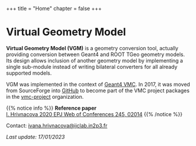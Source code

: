 +++
title = "Home"
chapter = false
+++

# Virtual Geometry Model

**Virtual Geometry Model (VGM)**  is a geometry conversion tool, actually providing 
conversion between Geant4 and ROOT TGeo geometry models. Its design allows inclusion of 
another geometry model  by implementing a single sub-module instead of writing bilateral
converters for all already supported models.

VGM was implemented in the context of [Geant4 VMC](https://vmc-project.github.io/user-guide/geant4_vmc/). In 2017, it was moved from SourceForge into [GitHub](https://github.com/vmc-project/vgm) to become part of the VMC project packages in the [vmc-project](https://github.com/vmc-project) organization.

{{% notice info %}}
**Reference paper**\
[ I. Hrivnacova 2020 EPJ Web of Conferences 245, 02014](https://www.epj-conferences.org/articles/epjconf/pdf/2020/21/epjconf_chep2020_02014.pdf)
{{% /notice %}}

<i class="far fa-envelope"></i> Contact: <a href="mailto: ivana.hrivnacova@ijclab.in2p3.fr"> ivana.hrivnacova@ijclab.in2p3.fr</a>

*Last update: 17/01/2023*
